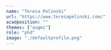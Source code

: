 ```yaml
---
name: "Teresa Pelinski"
url: "https://www.teresapelinski.com/"
acadposition: ""
themes: ["augmi"]
role: "phd"
image: "./defaultprofile.png"
---
```

